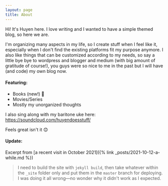 ```yaml
---
layout: page
title: About
---
```


<style rel="stylesheet">
@import url('/assets/css/about.css');
</style>

Hi! It's Huyen here. I love writing and I wanted to have a simple themed blog, so here we are.

I'm organizing many aspects in my life, so I create stuff when I feel like it, especially when I don't find the
existing platforms fit my purpose anymore. I also like things that can be customized according to my needs, so say a
little bye bye to wordpress and blogger and medium (with big amount of gratitude of course!), you guys were so nice
to me in the past but I will have (and code) my own blog now.

#### Featuring:

- Books (new!) 🌟
- Movies/Series
- Mostly my unorganized thoughts

I also sing along with my baritone uke here: <https://soundcloud.com/huyendoesstuff/>

Feels great isn't it 😊

#### Update:
Excerpt from [a recent visit in  October 2021]({% link _posts/2021-10-12-a-while.md %})

> I need to build the site with `jekyll build`, then take whatever within the `_site` folder only and put them in the
`master` branch for deploying. I was doing it all wrong—no wonder why it didn't work as I expected.

<a href="https://github.com/huyendoesstuff/huyendoesstuff.github.io"
	target="_blank"
	class="github-footer">
<i class="fa fa-github footer" style="font-size:33px"></i>
</a>
